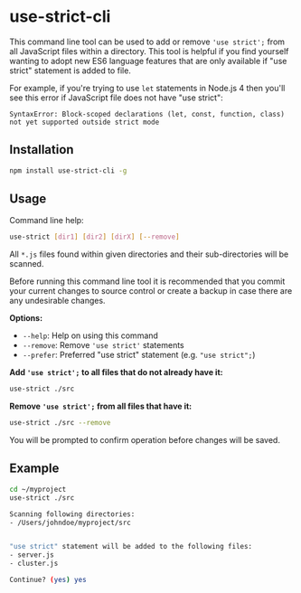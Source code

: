 use-strict-cli
==============
This command line tool can be used to add or remove `'use strict';`
from all JavaScript files within a directory. This tool is helpful
if you find yourself wanting to adopt new ES6 language features that
are only available if "use strict" statement is added to file.

For example, if you're trying to use `let` statements in Node.js 4
then you'll see this error if JavaScript file does not have "use strict":

`SyntaxError: Block-scoped declarations (let, const, function, class) not yet supported outside strict mode`

## Installation

```bash
npm install use-strict-cli -g
```

## Usage

Command line help:
```bash
use-strict [dir1] [dir2] [dirX] [--remove]
```

All `*.js` files found within given directories and
their sub-directories will be scanned.

Before running this command line tool it is recommended
that you commit your current changes to source control
or create a backup in case there are any undesirable
changes.

**Options:**
- `--help`: Help on using this command
- `--remove`: Remove `'use strict'` statements
- `--prefer`: Preferred "use strict" statement (e.g. `"use strict";`)

**Add `'use strict';` to all files that do not already have it:**
```bash
use-strict ./src
```

**Remove `'use strict';` from all files that have it:**
```bash
use-strict ./src --remove
```

You will be prompted to confirm operation before changes will be saved.

## Example

```bash
cd ~/myproject
use-strict ./src

Scanning following directories:
- /Users/johndoe/myproject/src


"use strict" statement will be added to the following files:
- server.js
- cluster.js

Continue? (yes) yes
```